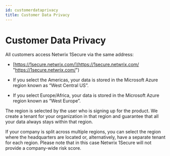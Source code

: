 ```yaml
---
id: customerdataprivacy
title: Customer Data Privacy
---
```


# Customer Data Privacy

All customers access Netwrix 1Secure via the same address:

- [https://1secure.netwrix.com/](https://1secure.netwrix.com/ "https://1secure.netwrix.com/")

- If you select the Americas, your data is stored in the Microsoft Azure region known as “West Central US”.
- If you select Europe/Africa, your data is stored in the Microsoft Azure region known as “West Europe”.

The region is selected by the user who is signing up for the product. We create a tenant for your organization in that region and guarantee that all your data always stays within that region.

If your company is split across multiple regions, you can select the region where the headquarters are located or, alternatively, have a separate tenant for each region. Please note that in this case Netwrix 1Secure will not provide a company-wide risk score.